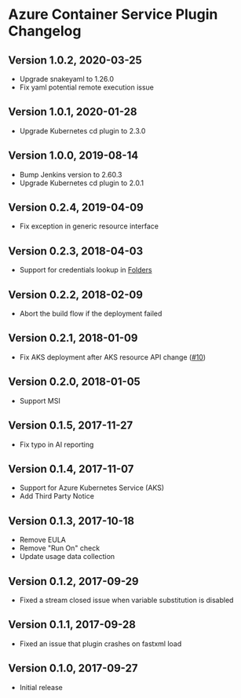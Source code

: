 # Azure Container Service Plugin Changelog

## Version 1.0.2, 2020-03-25
* Upgrade snakeyaml to 1.26.0
* Fix yaml potential remote execution issue

## Version 1.0.1, 2020-01-28
* Upgrade Kubernetes cd plugin to 2.3.0

## Version 1.0.0, 2019-08-14
* Bump Jenkins version to 2.60.3
* Upgrade Kubernetes cd plugin to 2.0.1

## Version 0.2.4, 2019-04-09
* Fix exception in generic resource interface

## Version 0.2.3, 2018-04-03
* Support for credentials lookup in [Folders](https://plugins.jenkins.io/cloudbees-folder)

## Version 0.2.2, 2018-02-09
* Abort the build flow if the deployment failed

## Version 0.2.1, 2018-01-09
* Fix AKS deployment after AKS resource API change ([#10](https://github.com/jenkinsci/azure-acs-plugin/issues/10))

## Version 0.2.0, 2018-01-05
* Support MSI

## Version 0.1.5, 2017-11-27
* Fix typo in AI reporting

## Version 0.1.4, 2017-11-07
* Support for Azure Kubernetes Service (AKS)
* Add Third Party Notice

## Version 0.1.3, 2017-10-18
* Remove EULA
* Remove "Run On" check
* Update usage data collection

## Version 0.1.2, 2017-09-29
* Fixed a stream closed issue when variable substitution is disabled

## Version 0.1.1, 2017-09-28
* Fixed an issue that plugin crashes on fastxml load

## Version 0.1.0, 2017-09-27
* Initial release
